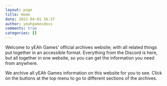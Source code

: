 ```yaml
---
layout: page
title: Home
date: 2022-04-01 16:37
author: yeahgamesdevs
comments: true
categories: []
---
```

<!-- wp:paragraph -->
<p>Welcome to yEAh Games' official archives website; with all related things put together in an accessible format. Everything from the Discord is here, but all together in one website, so you can get the information you need from anywhere.</p>
<!-- /wp:paragraph -->

<!-- wp:paragraph -->
<p>We archive all yEAh Games information on this website for you to see. Click on the buttons at the top menu to go to different sections of the archives.</p>
<!-- /wp:paragraph -->

<!-- wp:latest-posts {"postLayout":"grid"} /-->
